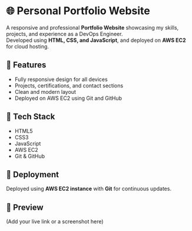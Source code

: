 # 🌐 Personal Portfolio Website

A responsive and professional **Portfolio Website** showcasing my skills, projects, and experience as a DevOps Engineer.  
Developed using **HTML, CSS, and JavaScript**, and deployed on **AWS EC2** for cloud hosting.

## 🧠 Features
- Fully responsive design for all devices  
- Projects, certifications, and contact sections  
- Clean and modern layout  
- Deployed on AWS EC2 using Git and GitHub  

## 🧰 Tech Stack
- HTML5  
- CSS3  
- JavaScript  
- AWS EC2  
- Git & GitHub  

## 🚀 Deployment
Deployed using **AWS EC2 instance** with **Git** for continuous updates.  

## 📸 Preview
(Add your live link or a screenshot here)

